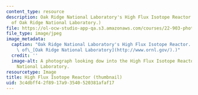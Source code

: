 ```yaml
---
content_type: resource
description: Oak Ridge National Laboratory's High Flux Isotope Reactor. (Image courtesy
  of Oak Ridge National Laboratory.)
file: https://ol-ocw-studio-app-qa.s3.amazonaws.com/courses/22-903-photon-and-neutron-scattering-spectroscopy-and-its-applications-in-condensed-matter-spring-2005/3c4dbff42f8917a93540520381afaf17_22-903s05-th.jpg
file_type: image/jpeg
image_metadata:
  caption: "Oak Ridge National Laboratory's High Flux Isotope Reactor. (Image courtesy\
    \ of\_[Oak Ridge National Laboratory](http://www.ornl.gov/).)"
  credit: ''
  image-alt: A photograph looking dow into the High Flux Isotope Reactor at Oak Ridge
    National Laboratory.
resourcetype: Image
title: High Flux Isotope Reactor (thumbnail)
uid: 3c4dbff4-2f89-17a9-3540-520381afaf17
---
```

